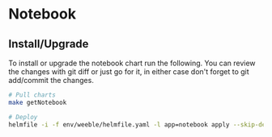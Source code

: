# Notebook

## Install/Upgrade

To install or upgrade the notebook chart run the following. You can review the changes with git diff or just go for it, in either case don't forget to git add/commit the changes.

```sh
# Pull charts
make getNotebook

# Deploy
helmfile -i -f env/weeble/helmfile.yaml -l app=notebook apply --skip-deps
```
